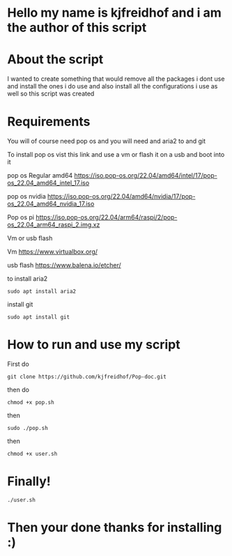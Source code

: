 # Hello my name is kjfreidhof and i am the author of this script 

# About the script 

I wanted to create something that would remove all the packages i dont use and install the ones i do use and also install
all the configurations i use as well so this script was created 

# Requirements 
You will of course need pop os and you will need and aria2 to and git 

To install pop os vist this link and use a vm or flash it on a usb and boot into it 

pop os Regular amd64 
https://iso.pop-os.org/22.04/amd64/intel/17/pop-os_22.04_amd64_intel_17.iso

pop os nvidia 
https://iso.pop-os.org/22.04/amd64/nvidia/17/pop-os_22.04_amd64_nvidia_17.iso

Pop os pi 
https://iso.pop-os.org/22.04/arm64/raspi/2/pop-os_22.04_arm64_raspi_2.img.xz

Vm or usb flash 

Vm
https://www.virtualbox.org/

usb flash
https://www.balena.io/etcher/

to install aria2 

```
sudo apt install aria2

```

install git 

```
sudo apt install git 
```
# How to run and use my script 

First  do 

```
git clone https://github.com/kjfreidhof/Pop-doc.git
```

then do 

```
chmod +x pop.sh
```
then 

```
sudo ./pop.sh
```

then 

``` 
chmod +x user.sh 
```
# Finally! 

```
./user.sh
```
# Then your done thanks for installing :)














